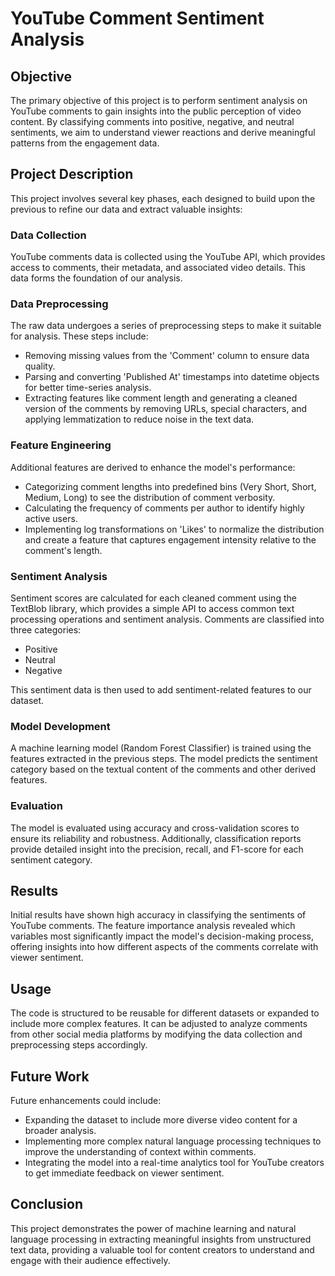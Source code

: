 # YouTube Comment Sentiment Analysis

## Objective

The primary objective of this project is to perform sentiment analysis on YouTube comments to gain insights into the public perception of video content. By classifying comments into positive, negative, and neutral sentiments, we aim to understand viewer reactions and derive meaningful patterns from the engagement data.

## Project Description

This project involves several key phases, each designed to build upon the previous to refine our data and extract valuable insights:

### Data Collection

YouTube comments data is collected using the YouTube API, which provides access to comments, their metadata, and associated video details. This data forms the foundation of our analysis.

### Data Preprocessing

The raw data undergoes a series of preprocessing steps to make it suitable for analysis. These steps include:
- Removing missing values from the 'Comment' column to ensure data quality.
- Parsing and converting 'Published At' timestamps into datetime objects for better time-series analysis.
- Extracting features like comment length and generating a cleaned version of the comments by removing URLs, special characters, and applying lemmatization to reduce noise in the text data.

### Feature Engineering

Additional features are derived to enhance the model's performance:
- Categorizing comment lengths into predefined bins (Very Short, Short, Medium, Long) to see the distribution of comment verbosity.
- Calculating the frequency of comments per author to identify highly active users.
- Implementing log transformations on 'Likes' to normalize the distribution and create a feature that captures engagement intensity relative to the comment's length.

### Sentiment Analysis

Sentiment scores are calculated for each cleaned comment using the TextBlob library, which provides a simple API to access common text processing operations and sentiment analysis. Comments are classified into three categories:
- Positive
- Neutral
- Negative

This sentiment data is then used to add sentiment-related features to our dataset.

### Model Development

A machine learning model (Random Forest Classifier) is trained using the features extracted in the previous steps. The model predicts the sentiment category based on the textual content of the comments and other derived features.

### Evaluation

The model is evaluated using accuracy and cross-validation scores to ensure its reliability and robustness. Additionally, classification reports provide detailed insight into the precision, recall, and F1-score for each sentiment category.

## Results

Initial results have shown high accuracy in classifying the sentiments of YouTube comments. The feature importance analysis revealed which variables most significantly impact the model's decision-making process, offering insights into how different aspects of the comments correlate with viewer sentiment.

## Usage

The code is structured to be reusable for different datasets or expanded to include more complex features. It can be adjusted to analyze comments from other social media platforms by modifying the data collection and preprocessing steps accordingly.

## Future Work

Future enhancements could include:
- Expanding the dataset to include more diverse video content for a broader analysis.
- Implementing more complex natural language processing techniques to improve the understanding of context within comments.
- Integrating the model into a real-time analytics tool for YouTube creators to get immediate feedback on viewer sentiment.

## Conclusion

This project demonstrates the power of machine learning and natural language processing in extracting meaningful insights from unstructured text data, providing a valuable tool for content creators to understand and engage with their audience effectively.

